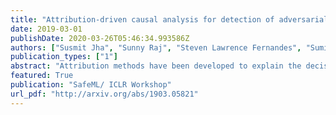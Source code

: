 ```yaml
---
title: "Attribution-driven causal analysis for detection of adversarial examples"
date: 2019-03-01
publishDate: 2020-03-26T05:46:34.993586Z
authors: ["Susmit Jha", "Sunny Raj", "Steven Lawrence Fernandes", "Sumit Kumar Jha", "Somesh Jha", "Gunjan Verma", "Brian Jalaian", "Ananthram Swami"]
publication_types: ["1"]
abstract: "Attribution methods have been developed to explain the decision of a machine learning model on a given input. We use the Integrated Gradient method for finding attributions to define the causal neighborhood of an input by incrementally masking high attribution features. We study the robustness of machine learning models on benign and adversarial inputs in this neighborhood. Our study indicates that benign inputs are robust to the masking of high attribution features but adversarial inputs generated by the state-of-the-art adversarial attack methods such as DeepFool, FGSM, CW and PGD, are not robust to such masking. Further, our study demonstrates that this concentration of high-attribution features responsible for the incorrect decision is more pronounced in physically realizable adversarial examples. This difference in attribution of benign and adversarial inputs can be used to detect adversarial examples. Such a defense approach is independent of training data and attack method, and we demonstrate its effectiveness on digital and physically realizable perturbations."
featured: True
publication: "SafeML/ ICLR Workshop"
url_pdf: "http://arxiv.org/abs/1903.05821"
---
```


